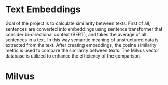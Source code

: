 # Text Embeddings
Goal of the project is to calculate similarity between texts. First of all, sentences are converted into embeddings using sentence transformer that consider bi-directional context (BERT), and takes the average of all sentences in a text. In this way semantic meaning of unstructured data is extracted from the text. After creating embeddings, the cosine similarity metric is used to compare the similarity between texts. The Milvus vector database is utilized to enhance the efficiency of the comparison.

# Milvus

